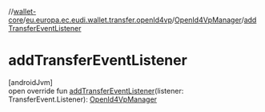 //[wallet-core](../../../index.md)/[eu.europa.ec.eudi.wallet.transfer.openId4vp](../index.md)/[OpenId4VpManager](index.md)/[addTransferEventListener](add-transfer-event-listener.md)

# addTransferEventListener

[androidJvm]\
open override fun [addTransferEventListener](add-transfer-event-listener.md)(listener: TransferEvent.Listener): [OpenId4VpManager](index.md)
